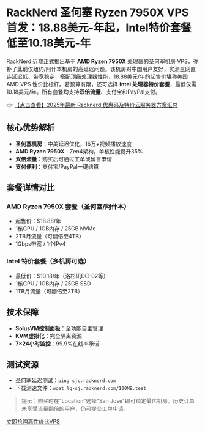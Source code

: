 # RackNerd 圣何塞 Ryzen 7950X VPS 首发：18.88美元-年起，Intel特价套餐低至10.18美元-年

RackNerd 近期正式推出基于 **AMD Ryzen 7950X** 处理器的圣何塞机房 VPS，弥补了此前仅纽约/阿什本机房的高延迟问题。该机房对中国用户友好，实测三网直连延迟低、带宽稳定，搭配顶级处理器性能，18.88美元/年的起售价堪称美国 AMD VPS 性价比标杆。若预算有限，还可选择 **Intel 处理器特价套餐**，最低仅需10.18美元/年。所有套餐均支持**双倍流量**、支付宝和PayPal支付。

👉 [【点击查看】2025年最新 Racknerd 优惠码及特价云服务器方案汇总](https://bit.ly/Rack_Nerd)

## 核心优势解析

- **圣何塞机房**：中美延迟优化，16万+视频播放速度
- **AMD Ryzen 7950X**：Zen4架构，单核性能提升35%
- **双倍流量**：购买后可通过工单或留言申请
- **支付便利**：支付宝/PayPal一键结算

## 套餐详情对比

### AMD Ryzen 7950X 套餐（圣何塞/阿什本）
- 起售价：$18.88/年
- 1核CPU / 1GB内存 / 25GB NVMe
- 2TB月流量（可翻倍至4TB）
- 1Gbps带宽 / 1个IPv4

### Intel 特价套餐（多机房可选）
- 最低价：$10.18/年（洛杉矶DC-02等）
- 1核CPU / 1GB内存 / 25GB SSD
- 1TB月流量（可翻倍至2TB）

## 技术保障
- **SolusVM控制面板**：全功能自主管理
- **KVM虚拟化**：完全隔离资源
- **7×24小时监控**：99.9%在线率承诺

## 测试资源
- 圣何塞延迟测试：`ping sjc.racknerd.com`
- 下载测速文件：`wget lg-sj.racknerd.com/100MB.test`

> 提示：购买时在"Location"选择"San Jose"即可锁定最优机房。历史订单未享受流量翻倍的用户，仍可提交工单申请。

[立即抢购高性价比VPS](https://bit.ly/Rack_Nerd)